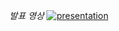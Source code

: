 *발표 영상*
[![presentation](https://img.youtube.com/vi/YbEOP0IBuNA/0.jpg)](https://youtu.be/YbEOP0IBuNA)
